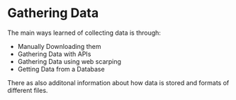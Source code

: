 # Gathering Data

The main ways learned of collecting data is through:

* Manually Downloading them
* Gathering Data with APIs
* Gathering Data using web scarping
* Getting Data from a Database

There as also additonal information about how data is stored and formats of different files.
